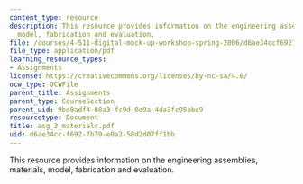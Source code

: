 ```yaml
---
content_type: resource
description: This resource provides information on the engineering assemblies, materials,
  model, fabrication and evaluation.
file: /courses/4-511-digital-mock-up-workshop-spring-2006/d6ae34ccf6927b79e0a258d2d07ff1bb_asg_3_materials.pdf
file_type: application/pdf
learning_resource_types:
- Assignments
license: https://creativecommons.org/licenses/by-nc-sa/4.0/
ocw_type: OCWFile
parent_title: Assignments
parent_type: CourseSection
parent_uid: 9bd8adf4-88a3-fc9d-0e9a-4da3fc95bbe9
resourcetype: Document
title: asg_3_materials.pdf
uid: d6ae34cc-f692-7b79-e0a2-58d2d07ff1bb
---
```

This resource provides information on the engineering assemblies, materials, model, fabrication and evaluation.